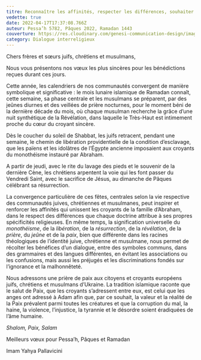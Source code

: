 ```yaml
---
titre: Reconnaître les affinités, respecter les différences, souhaiter la paix
vedette: true
date: 2022-04-17T17:37:08.766Z
auteur: Pessa’h 5782, Pâques 2022, Ramadan 1443
couverture: https://res.cloudinary.com/genesi-communication-design/image/upload/v1650227831/AbdalWahidPallavicini1_s4flx1.png
category: Dialogue interreligieux
---
```

Chers frères et s&oelig;urs juifs, chrétiens et musulmans,

Nous vous présentons nos vœux les plus sincères pour les bénédictions reçues durant ces jours.

Cette année, les calendriers de nos communautés convergent de manière symbolique et significative&nbsp;: le mois lunaire islamique de Ramadan connaît, cette semaine, sa phase centrale et les musulmans se préparent, par des jeûnes diurnes et des veillées de prière nocturnes, pour le moment béni de la dernière décade du mois, où chaque musulman recherche la grâce d’une nuit synthétique de la Révélation, dans laquelle le Très-Haut est intimement proche du c&oelig;ur du croyant sincère.

Dès le coucher du soleil de Shabbat, les juifs retracent, pendant une semaine, le chemin de libération providentielle de la condition d’esclavage, que les païens et les idolâtres de l’Égypte ancienne imposaient aux croyants du monothéisme instauré par Abraham.

A partir de jeudi, avec le rite du lavage des pieds et le souvenir de la dernière Cène, les chrétiens arpentent la voie qui les font passer du Vendredi Saint, avec le sacrifice de Jésus, au dimanche de Pâques célébrant sa résurrection.

La convergence particulière de ces fêtes, centrales selon la vie respective des communautés juives, chrétiennes et musulmanes, peut inspirer et renforcer les affinités qui unissent les croyants de la famille d’Abraham, dans le respect des différences que chaque doctrine attribue à ses propres spécificités religieuses. En même temps, la signification universelle du *monothéisme*, de la *libération*, de la *résurrection*, de la *révélation*, de la *prière*, du *jeûne* et de la *paix*, bien que différente dans les racines théologiques de l’identité juive, chrétienne et musulmane, nous permet de récolter les bénéfices d’un dialogue, entre des symboles communs, dans des grammaires et des langues différentes, en évitant les associations ou les confusions, mais aussi les préjugés et les discriminations fondés sur l’ignorance et la malhonnêteté.

Nous adressons une prière de paix aux citoyens et croyants européens juifs, chrétiens et musulmans d’Ukraine. La tradition islamique raconte que le salut de Paix, que les croyants s’adressent entre eux, est celui que les anges ont adressé à Adam afin que, par ce souhait, la valeur et la réalité de la Paix prévalent parmi toutes les créatures et que la corruption du mal, la haine, la violence, l’injustice, la tyrannie et le désordre soient éradiquées de l’âme humaine.

*Shalom, Paix, Salam*

Meilleurs v&oelig;ux pour Pessa’h, Pâques et Ramadan

Imam Yahya Pallavicini